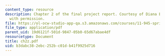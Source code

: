 ```yaml
---
content_type: resource
description: Chapter 2 of the final project report. Courtesy of Diana Bernal. Used
  with permission.
file: https://ol-ocw-studio-app-qa.s3.amazonaws.com/courses/11-945-springfield-studio-spring-2004/b3dabc382ebc252bc01db41f9925d716_ch2z.pdf
file_type: application/pdf
parent_uid: 19d6121f-501d-9847-05b0-65d67abae4df
resourcetype: Document
title: ch2z.pdf
uid: b3dabc38-2ebc-252b-c01d-b41f9925d716
---
```

